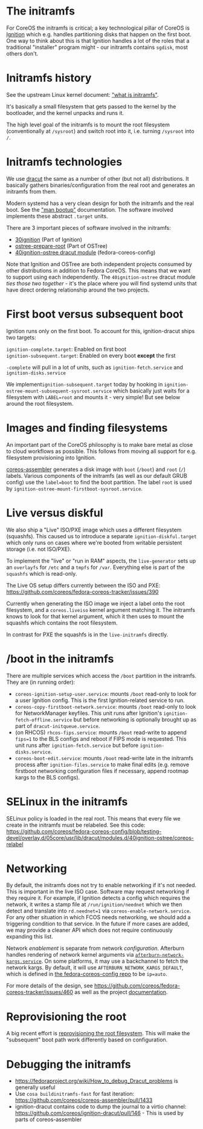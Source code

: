 # The initramfs

For CoreOS the initramfs is critical; a key technological pillar of CoreOS is [Ignition](https://github.com/coreos/ignition/) which e.g. handles partitioning disks that happen on the first boot.  One way to think about this is that Ignition handles a lot of the roles that a traditional "installer" program might - our initramfs contains `sgdisk`, most others don't.

# Initramfs history

See the upstream Linux kernel document: ["what is initramfs"](https://www.kernel.org/doc/html/latest/filesystems/ramfs-rootfs-initramfs.html?highlight=initramfs#what-is-initramfs).

It's basically a small filesystem that gets passed to the kernel by the bootloader, and the kernel unpacks and runs it.

The high level goal of the initramfs is to mount the root filesystem (conventionally at `/sysroot`) and switch root into it, i.e. turning `/sysroot` into `/`.

# Initramfs technologies

We use [dracut](https://github.com/dracutdevs/dracut/) the same as a number of other (but not all) distributions.  It basically gathers binaries/configuration from the real root and generates an initramfs from them.

Modern systemd has a very clean design for both the initramfs and the real boot. See the ["man bootup"](https://www.freedesktop.org/software/systemd/man/bootup.html) documentation.  The software involved implements these abstract `.target` units.

There are 3 important pieces of software involved in the initramfs:
- [30ignition](https://github.com/coreos/ignition/tree/main/dracut/30ignition) (Part of Ignition)
- [ostree-prepare-root](https://github.com/ostreedev/ostree/blob/main/src/switchroot/ostree-prepare-root.c) (Part of OSTree)
- [40ignition-ostree dracut module](https://github.com/coreos/fedora-coreos-config/tree/testing-devel/overlay.d/05core/usr/lib/dracut/modules.d/40ignition-ostree) (fedora-coreos-config)

Note that Ignition and OSTree are both independent projects consumed by other distributions in addition to Fedora CoreOS.  This means that we want to support using each independently.  The `40ignition-ostree` dracut module *ties those two together* - it's the place where you will find systemd units that have direct ordering relationship around the two projects.

# First boot versus subsequent boot

Ignition runs only on the first boot.  To account for this, ignition-dracut ships two targets:

`ignition-complete.target`: Enabled on first boot  
`ignition-subsequent.target`: Enabled on every boot **except** the first

`-complete` will pull in a lot of units, such as `ignition-fetch.service` and `ignition-disks.service`

We implement`ignition-subsequent.target` today by hooking in `ignition-ostree-mount-subsequent-sysroot.service` which basically just waits for a filesystem with `LABEL=root` and mounts it - very simple!  But see below around the root filesystem.

# Images and finding filesystems

An important part of the CoreOS philosophy is to make bare metal as close to cloud workflows as possible.   This follows from moving all support for e.g. filesystem provisioning into Ignition.

[coreos-assembler](https://github.com/coreos/coreos-assembler) generates a disk image with `boot` (`/boot`) and `root` (`/`) labels.  Various components of the initramfs (as well as our default GRUB config) use the `label=boot` to find the boot partition.  The label `root` is used by `ignition-ostree-mount-firstboot-sysroot.service`.

# Live versus diskful

We also ship a "Live" ISO/PXE image which uses a different filesystem (squashfs).  This caused us to introduce a separate `ignition-diskful.target` which only runs on cases where we're booted from writable persistent storage (i.e. not ISO/PXE).

To implement the "live" or "run in RAM" aspects, the `live-generator` sets up an `overlayfs` for `/etc` and a `tmpfs` for `/var`.  Everything else is part of the `squashfs` which is read-only.

The Live OS setup differs currently between the ISO and PXE: https://github.com/coreos/fedora-coreos-tracker/issues/390

Currently when generating the ISO image we inject a label onto the root filesystem, and a `coreos.liveiso` kernel argument matching it.  The initramfs knows to look for that kernel argument, which it then uses to mount the squashfs which contains the root filesystem.

In contrast for PXE the squashfs is in the `live-initramfs` directly.

# /boot in the initramfs

There are multiple services which access the `/boot` partition in the initramfs. They are (in running order):
- `coreos-ignition-setup-user.service`: mounts `/boot` read-only to look for a user Ignition config. This is the first Ignition-related service to run.
- `coreos-copy-firstboot-network.service`: mounts `/boot` read-only to look for NetworkManager keyfiles. This unit runs after Ignition's `ignition-fetch-offline.service` but before networking is optionally brought up as part of `dracut-initqueue.service`.
- (on RHCOS) `rhcos-fips.service`: mounts `/boot` read-write to append `fips=1` to the BLS configs and reboot if FIPS mode is requested. This unit runs after `ignition-fetch.service` but before `ignition-disks.service`.
- `coreos-boot-edit.service`: mounts `/boot` read-write late in the initramfs process after `ignition-files.service` to make final edits (e.g. remove firstboot networking configuration files if necessary, append rootmap kargs to the BLS configs).

# SELinux in the initramfs

SELinux policy is loaded in the real root.  This means that every file we create in the initramfs must be relabeled.  See this code: https://github.com/coreos/fedora-coreos-config/blob/testing-devel/overlay.d/05core/usr/lib/dracut/modules.d/40ignition-ostree/coreos-relabel

# Networking

By default, the initramfs does not try to enable networking if it's not needed. This is important in the live ISO case. Software may request networking if they require it. For example, if Ignition detects a config which requires the network, it writes a stamp file at `/run/ignition/neednet` which we then detect and translate into `rd.neednet=1` via `coreos-enable-network.service`. For any other situation in which FCOS needs networking, we should add a triggering condition to that service. In the future if more cases are added, we may provide a cleaner API which does not require continuously expanding this list.

Network *enablement* is separate from network *configuration*. Afterburn handles rendering of network kernel arguments via [`afterburn-network-kargs.service`](https://github.com/coreos/afterburn/blob/e0c46db33ece0e003d278be73f2c83e237b315d0/dracut/30afterburn/afterburn-network-kargs.service). On some platforms, it may use a backchannel to fetch the network kargs. By default, it will use `AFTERBURN_NETWORK_KARGS_DEFAULT`, which is defined in [the fedora-coreos-config repo](https://github.com/coreos/fedora-coreos-config/blob/82f22f92620b60b009e94872a7b44fade8e782e1/overlay.d/05core/usr/lib/dracut/modules.d/35coreos-network/50-afterburn-network-kargs-default.conf) to be `ip=auto`.

For more details of the design, see https://github.com/coreos/fedora-coreos-tracker/issues/460 as well as the project [documentation](https://docs.fedoraproject.org/en-US/fedora-coreos/sysconfig-network-configuration/).

# Reprovisioning the root

A big recent effort is [reprovisioning the root filesystem](https://github.com/coreos/fedora-coreos-tracker/issues/94).  This will make the "subsequent" boot path work differently based on configuration.

# Debugging the initramfs

- https://fedoraproject.org/wiki/How_to_debug_Dracut_problems is generally useful
- Use `cosa buildinitramfs-fast` for fast iteration: https://github.com/coreos/coreos-assembler/pull/1433
- ignition-dracut contains code to dump the journal to a virtio channel: https://github.com/coreos/ignition-dracut/pull/146  - This is used by parts of coreos-assembler

